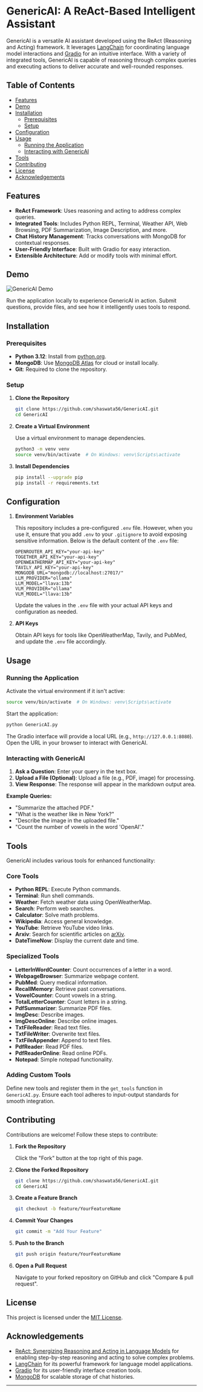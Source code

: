 # GenericAI: A ReAct-Based Intelligent Assistant

GenericAI is a versatile AI assistant developed using the ReAct (Reasoning and Acting) framework. It leverages [LangChain](https://langchain.com/) for coordinating language model interactions and [Gradio](https://gradio.app/) for an intuitive interface. With a variety of integrated tools, GenericAI is capable of reasoning through complex queries and executing actions to deliver accurate and well-rounded responses.

## Table of Contents

- [Features](#features)
- [Demo](#demo)
- [Installation](#installation)
  - [Prerequisites](#prerequisites)
  - [Setup](#setup)
- [Configuration](#configuration)
- [Usage](#usage)
  - [Running the Application](#running-the-application)
  - [Interacting with GenericAI](#interacting-with-genericai)
- [Tools](#tools)
- [Contributing](#contributing)
- [License](#license)
- [Acknowledgements](#acknowledgements)

## Features

- **ReAct Framework**: Uses reasoning and acting to address complex queries.
- **Integrated Tools**: Includes Python REPL, Terminal, Weather API, Web Browsing, PDF Summarization, Image Description, and more.
- **Chat History Management**: Tracks conversations with MongoDB for contextual responses.
- **User-Friendly Interface**: Built with Gradio for easy interaction.
- **Extensible Architecture**: Add or modify tools with minimal effort.

## Demo

![GenericAI Demo](assets/demo.png) <!-- Replace with a demo GIF or screenshot -->

Run the application locally to experience GenericAI in action. Submit questions, provide files, and see how it intelligently uses tools to respond.

## Installation

### Prerequisites

- **Python 3.12**: Install from [python.org](https://www.python.org/downloads/).
- **MongoDB**: Use [MongoDB Atlas](https://www.mongodb.com/cloud/atlas) for cloud or install locally.
- **Git**: Required to clone the repository.

### Setup

1. **Clone the Repository**

   ```bash
   git clone https://github.com/shaswata56/GenericAI.git
   cd GenericAI
   ```

2. **Create a Virtual Environment**

   Use a virtual environment to manage dependencies.

   ```bash
   python3 -m venv venv
   source venv/bin/activate  # On Windows: venv\Scripts\activate
   ```

3. **Install Dependencies**

   ```bash
   pip install --upgrade pip
   pip install -r requirements.txt
   ```

## Configuration

1. **Environment Variables**

   This repository includes a pre-configured `.env` file. However, when you use it, ensure that you add `.env` to your `.gitignore` to avoid exposing sensitive information. Below is the default content of the `.env` file:

   ```env
   OPENROUTER_API_KEY="your-api-key"
   TOGETHER_API_KEY="your-api-key"
   OPENWEATHERMAP_API_KEY="your-api-key"
   TAVILY_API_KEY="your-api-key"
   MONGODB_URL="mongodb://localhost:27017/"
   LLM_PROVIDER="ollama"
   LLM_MODEL="llava:13b"
   VLM_PROVIDER="ollama"
   VLM_MODEL="llava:13b"
   ```

   Update the values in the `.env` file with your actual API keys and configuration as needed.

2. **API Keys**

   Obtain API keys for tools like OpenWeatherMap, Tavily, and PubMed, and update the `.env` file accordingly.

## Usage

### Running the Application

Activate the virtual environment if it isn't active:

```bash
source venv/bin/activate  # On Windows: venv\Scripts\activate
```

Start the application:

```bash
python GenericAI.py
```

The Gradio interface will provide a local URL (e.g., `http://127.0.0.1:8080`). Open the URL in your browser to interact with GenericAI.

### Interacting with GenericAI

1. **Ask a Question**: Enter your query in the text box.
2. **Upload a File (Optional)**: Upload a file (e.g., PDF, image) for processing.
3. **View Response**: The response will appear in the markdown output area.

**Example Queries:**

- "Summarize the attached PDF."
- "What is the weather like in New York?"
- "Describe the image in the uploaded file."
- "Count the number of vowels in the word 'OpenAI'."

## Tools

GenericAI includes various tools for enhanced functionality:

### Core Tools

- **Python REPL**: Execute Python commands.
- **Terminal**: Run shell commands.
- **Weather**: Fetch weather data using OpenWeatherMap.
- **Search**: Perform web searches.
- **Calculator**: Solve math problems.
- **Wikipedia**: Access general knowledge.
- **YouTube**: Retrieve YouTube video links.
- **Arxiv**: Search for scientific articles on [arXiv](https://arxiv.org/).
- **DateTimeNow**: Display the current date and time.

### Specialized Tools

- **LetterInWordCounter**: Count occurrences of a letter in a word.
- **WebpageBrowser**: Summarize webpage content.
- **PubMed**: Query medical information.
- **RecallMemory**: Retrieve past conversations.
- **VowelCounter**: Count vowels in a string.
- **TotalLetterCounter**: Count letters in a string.
- **PdfSummarizer**: Summarize PDF files.
- **ImgDesc**: Describe images.
- **ImgDescOnline**: Describe online images.
- **TxtFileReader**: Read text files.
- **TxtFileWriter**: Overwrite text files.
- **TxtFileAppender**: Append to text files.
- **PdfReader**: Read PDF files.
- **PdfReaderOnline**: Read online PDFs.
- **Notepad**: Simple notepad functionality.

### Adding Custom Tools

Define new tools and register them in the `get_tools` function in `GenericAI.py`. Ensure each tool adheres to input-output standards for smooth integration.

## Contributing

Contributions are welcome! Follow these steps to contribute:

1. **Fork the Repository**

   Click the "Fork" button at the top right of this page.

2. **Clone the Forked Repository**

   ```bash
   git clone https://github.com/shaswata56/GenericAI.git
   cd GenericAI
   ```

3. **Create a Feature Branch**

   ```bash
   git checkout -b feature/YourFeatureName
   ```

4. **Commit Your Changes**

   ```bash
   git commit -m "Add Your Feature"
   ```

5. **Push to the Branch**

   ```bash
   git push origin feature/YourFeatureName
   ```

6. **Open a Pull Request**

   Navigate to your forked repository on GitHub and click "Compare & pull request".

## License

This project is licensed under the [MIT License](LICENSE).

## Acknowledgements

- [ReAct: Synergizing Reasoning and Acting in Language Models](https://react-lm.github.io/) for enabling step-by-step reasoning and acting to solve complex problems.
- [LangChain](https://langchain.com/) for its powerful framework for language model applications.
- [Gradio](https://gradio.app/) for its user-friendly interface creation tools.
- [MongoDB](https://www.mongodb.com/) for scalable storage of chat histories.

---


